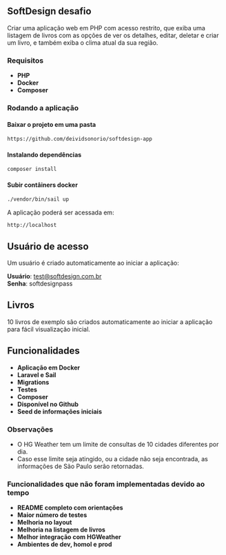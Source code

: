 ## SoftDesign desafio

Criar uma aplicação web em PHP com acesso restrito, que exiba uma listagem de livros com as opções de ver os detalhes, editar, deletar e criar um livro, e também exiba o clima atual da sua região.

### Requisitos

- **PHP**
- **Docker**
- **Composer**

### Rodando a aplicação


#### Baixar o projeto em uma pasta

~~~bash
https://github.com/deividsonorio/softdesign-app
~~~

#### Instalando dependências

~~~bash
composer install
~~~

#### Subir contâiners docker

~~~bash
./vendor/bin/sail up
~~~

A aplicação poderá ser acessada em:

~~~url
http://localhost
~~~

## Usuário de acesso

Um usuário é criado automaticamente ao iniciar a aplicação:

**Usuário**: test@softdesign.com.br<br>
**Senha**: softdesignpass

## Livros

10 livros de exemplo são criados automaticamente ao iniciar a aplicação para fácil visualização inicial.

## Funcionalidades

- **Aplicação em Docker**
- **Laravel e Sail**
- **Migrations**
- **Testes**
- **Composer**
- **Disponível no Github**
- **Seed de informações iniciais**

### Observações

- O HG Weather tem um limite de consultas de 10 cidades diferentes por dia.
- Caso esse limite seja atingido, ou a cidade não seja encontrada, as informações de São Paulo serão retornadas.

### Funcionalidades que não foram implementadas devido ao tempo

- **README completo com orientações**
- **Maior número de testes**
- **Melhoria no layout**
- **Melhoria na listagem de livros**
- **Melhor integração com HGWeather**
- **Ambientes de dev, homol e prod**
